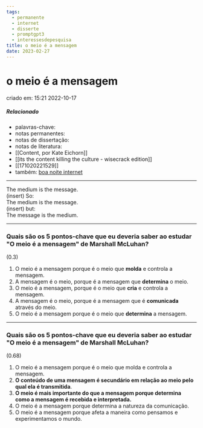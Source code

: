 ```yaml
---
tags:
  - permanente
  - internet
  - disserte
  - promptgpt3
  - interessesdepesquisa
title: o meio é a mensagem
date: 2023-02-27
---
```


# o meio é a mensagem

criado em: 15:21 2022-10-17

##### Relacionado

- palavras-chave: 
- notas permanentes: 
- notas de dissertação:
- notas de literatura: 
- [[Content, por Kate Eichorn]]
- [[its the content killing the culture - wisecrack edition]]
- [[171020221529]]
- também: [boa noite internet](https://podcasts.google.com/feed/aHR0cHM6Ly93d3cub21ueWNvbnRlbnQuY29tL2QvcGxheWxpc3QvMDAwOWIxNjctMGU4Mi00MTRlLTkxZWItYWFlODAxMWZjNjZkLzk3NWEzNmUwLTYyZDEtNDZkNS05MDcyLWFlY2IwMTQyMTEyMC8zOTUwNDlkNC02YzE3LTRmM2MtOTgzZS1hZWNiMDE0MjExMjkvcG9kY2FzdC5yc3M/episode/NTUyMzQ5N2EtZTcwMS00ZTc4LWI5ZDYtYWYxYjAxMzA4NDI0?sa=X&ved=0CAUQkfYCahcKEwjYoKGh_-f6AhUAAAAAHQAAAAAQNQ)

---

The medium is the message.  
(insert) So:  
The medium is the message.  
(insert) but:  
The message is the medium.

---

### Quais são os 5 pontos-chave que eu deveria saber ao estudar "O meio é a mensagem" de Marshall McLuhan?

(0.3)

1. O meio é a mensagem porque é o meio que **molda** e controla a mensagem.
2. A mensagem é o meio, porque é a mensagem que **determina** o meio.
3. O meio é a mensagem, porque é o meio que **cria** e controla a mensagem.
4. A mensagem é o meio, porque é a mensagem que é **comunicada** através do meio.
5. O meio é a mensagem porque é o meio que **determina** a mensagem.
---

### Quais são os 5 pontos-chave que eu deveria saber ao estudar "O meio é a mensagem" de Marshall McLuhan?

(0.68)

1. O meio é a mensagem porque é o meio que molda e controla a mensagem.
2. **O conteúdo de uma mensagem é secundário em relação ao meio pelo qual ela é transmitida**.
3. **O meio é mais importante do que a mensagem porque determina como a mensagem é recebida e interpretada.**
4. O meio é a mensagem porque determina a natureza da comunicação.
5. O meio é a mensagem porque afeta a maneira como pensamos e experimentamos o mundo.
